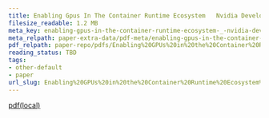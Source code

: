 ```yaml
---
title: Enabling Gpus In The Container Runtime Ecosystem   Nvidia Developer Blog
filesize_readable: 1.2 MB
meta_key: enabling-gpus-in-the-container-runtime-ecosystem-_-nvidia-developer-blog
meta_relpath: paper-extra-data/pdf-meta/enabling-gpus-in-the-container-runtime-ecosystem-_-nvidia-developer-blog.yaml
pdf_relpath: paper-repo/pdfs/Enabling%20GPUs%20in%20the%20Container%20Runtime%20Ecosystem%20_%20NVIDIA%20Developer%20Blog.pdf
reading_status: TBD
tags:
- other-default
- paper
url_slug: Enabling%20GPUs%20in%20the%20Container%20Runtime%20Ecosystem%20_%20NVIDIA%20Developer%20Blog
---
```


[pdf(local)](../../paper-repo/pdfs/Enabling%20GPUs%20in%20the%20Container%20Runtime%20Ecosystem%20_%20NVIDIA%20Developer%20Blog.pdf)
